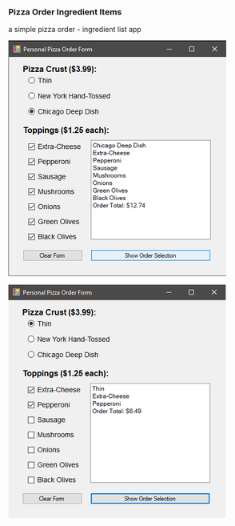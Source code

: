 ### Pizza Order Ingredient Items
a simple pizza order - ingredient list app <br/>

![Alt](https://github.com/Hamberfim/pizzaOrderItems/blob/main/pizzaOrderApplication/ScreenshotAllItems.png "All Ingredients")

![Alt](https://github.com/Hamberfim/pizzaOrderItems/blob/main/pizzaOrderApplication/ScreenshotMinItems.png "Some Ingredients")
